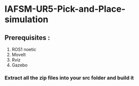# IAFSM-UR5-Pick-and-Place-simulation
## Prerequisites :
1. ROS1 noetic
2. MoveIt
3. Rviz
4. Gazebo


### Extract all the zip files into your src folder and build it 
